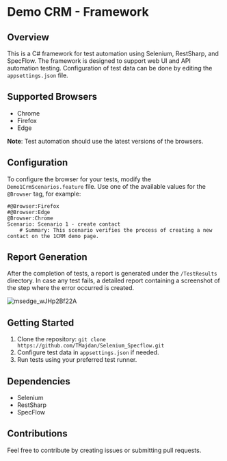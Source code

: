 # Demo CRM - Framework

## Overview

This is a C# framework for test automation using Selenium, RestSharp, and SpecFlow. The framework is designed to support web UI and API automation testing. Configuration of test data can be done by editing the `appsettings.json` file.

## Supported Browsers

- Chrome
- Firefox
- Edge

**Note**: Test automation should use the latest versions of the browsers.

## Configuration

To configure the browser for your tests, modify the `Demo1CrmScenarios.feature` file. Use one of the available values for the `@Browser` tag, for example:

```gherkin
#@Browser:Firefox
#@Browser:Edge
@Browser:Chrome
Scenario: Scenario 1 - create contact
	# Summary: This scenario verifies the process of creating a new contact on the 1CRM demo page.
```

## Report Generation

After the completion of tests, a report is generated under the `/TestResults` directory. In case any test fails, a detailed report containing a screenshot of the step where the error occurred is created.

![msedge_wJHp2Bf22A](https://github.com/TMajdan/Task_TMajdan/assets/18539842/f8b0b8f9-014f-4688-8173-1985b235ff3a)

## Getting Started

1. Clone the repository: `git clone https://github.com/TMajdan/Selenium_Specflow.git`
2. Configure test data in `appsettings.json` if needed.
3. Run tests using your preferred test runner.

## Dependencies

- Selenium
- RestSharp
- SpecFlow

## Contributions

Feel free to contribute by creating issues or submitting pull requests.
